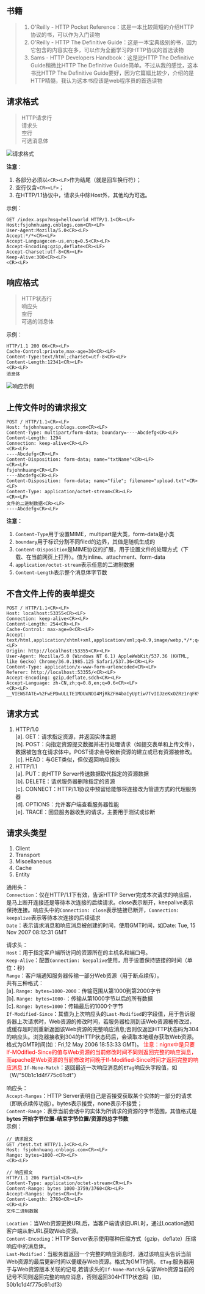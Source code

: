 ﻿## 书籍
>1. O'Reilly - HTTP Pocket Reference：这是一本比较简短的介绍HTTP协议的书，可以作为入门读物<br/>
>2. O'Reilly - HTTP The Definitive Guide：这是一本宝典级别的书，因为它包含的内容实在多，可以作为全面学习的HTTP协议的首选读物<br/>
>3. Sams - HTTP Developers Handbook：这是比HTTP The Definitive Guide稍微比HTTP The Definitive Guide简单。不过从我的感觉，这本书比HTTP The Definitive Guide要好，因为它篇幅比较少，介绍的是HTTP精髓，我认为这本书应该是web程序员的首选读物<br/>

## 请求格式
>HTTP请求行<br/>
>请求头<br/>
>空行<br/>
>可选消息体<br/>

![请求格式](./http.d/reqMsg.png)

__注意__：<br/>
1. 各部分必须以`<CR><LF>`作为结尾（就是回车换行符）；<br/>
2. 空行仅含`<CR><LF>`；<br/>
3. 在HTTP/1.1协议中，请求头中除Host外，其他均为可选。<br/>

示例：

	GET /index.aspx?msg=helloworld HTTP/1.1<CR><LF>
	Host:fsjohnhuang.cnblogs.com<CR><LF>
	User-Agent:Mozilla/5.0<CR><LF>
	Accept:*/*<CR><LF>
	Accept-Language:en-us,en;q=0.5<CR><LF>
	Accept-Encoding:gzip,deflate<CR><LF>
	Accept-Charset:utf-8<CR><LF>
	Keep-Alive:300<CR><LF>
	<CR><LF>

## 响应格式
>HTTP状态行<br/>
>响应头<br/>
>空行<br/>
>可选的消息体<br/>

示例：

	HTTP/1.1 200 OK<CR><LF>
	Cache-Control:private,max-age=30<CR><LF>
	Content-Type:text/html;charset=utf-8<CR><LF>
	Content-Length:12341<CR><LF>
	<CR><LF>
	消息体

![响应示例](./http.d/rspMsg.jpg)


## 上传文件时的请求报文
	POST / HTTP/1.1<CR><LF>
	Host: fsjohnhuang.cnblogs.com<CR><LF>
	Content-Type: multipart/form-data; boundary=----Abcdefg<CR><LF>
	Content-Length: 1294
	Connection: keep-alive<CR><LF>
	<CR><LF>
	----Abcdefg<CR><LF>
	Content-Disposition: form-data; name="txtName"<CR><LF>
	<CR><LF>
	fsjohnhuang<CR><LF>
	----Abcdefg<CR><LF>
	Content-Disposition: form-data; name="file"; filename="upload.txt"<CR><LF>
	Content-Type: application/octet-stream<CR><LF>
	<CR><LF>
	文件的二进制数据<CR><LF>
	----Abcdefg<CR><LF>


__注意：__<br/>
1. `Content-Type`用于设置MIME，multipart是大类，form-data是小类<br/>
2. `boundary`用于标识分割不同filed的边界，其值是随机生成的<br/>
3. `Content-Disposition`是MIME协议的扩展，用于设置文件的处理方式（下载、在当前网页上打开）。值为inline、attachment、form-data<br/>
4. `application/octet-stream`表示任意的二进制数据<br/>
5. `Content-Length`表示整个消息体字节数

## 不含文件上传的表单提交
	POST / HTTP/1.1<CR><LF>
	Host: localhost:53355<CR><LF>
	Connection: keep-alive<CR><LF>
	Content-Length: 254<CR><LF>
	Cache-Control: max-age=0<CR><LF>
	Accept: text/html,application/xhtml+xml,application/xml;q=0.9,image/webp,*/*;q=0.8<CR><LF>
	Origin: http://localhost:53355<CR><LF>
	User-Agent: Mozilla/5.0 (Windows NT 6.1) AppleWebKit/537.36 (KHTML, like Gecko) Chrome/36.0.1985.125 Safari/537.36<CR><LF>
	Content-Type: application/x-www-form-urlencoded<CR><LF>
	Referer: http://localhost:53355/<CR><LF>
	Accept-Encoding: gzip,deflate,sdch<CR><LF>
	Accept-Language: zh-CN,zh;q=0.8,en;q=0.6<CR><LF>
	<CR><LF>
	__VIEWSTATE=%2FwEPDwULLTE1MDUxNDI4MjRkZFH4baIyUptiw7TvIIJzeKxOZRz1rqFK%2BRWTfmokhxY%2F&__EVENTVALIDATION=%2FwEdAANCICmcUc84%2Buo4wSo1bd7dwjP1kt%2BseU12iVakwziMpc2EIlRoRDoXrxwdHSKZMyrrVwsDZGTTGIGSGxEHAhAbnbOpmPrsh4LHtOcTI6P2iA%3D%3D&txtCmd=test&txtStr=str


## 请求方式
1. HTTP/1.0<br/>
  [a]. GET：请求指定资源，并返回实体主题<br/>
  [b]. POST：向指定资源提交数据并进行处理请求（如提交表单和上传文件），数据被包含在请求体中。POST请求会导致新资源的建立或已有资源被修改。<br/>
  [c]. HEAD：与GET类似，但仅返回响应报头<br/>
2. HTTP/1.1<br/>
  [a]. PUT：向HTTP Server传送数据取代指定的资源数据<br/>
  [b]. DELETE：请求服务器删除指定的资源<br/>
  [c]. CONNECT：HTTP/1.1协议中预留给能够将连接改为管道方式的代理服务器<br/>
  [d]. OPTIONS：允许客户端查看服务器性能<br/>
  [e]. TRACE：回显服务器收到的请求，主要用于测试或诊断<br/>
  


## 请求头类型
1. Client
2. Transport
3. Miscellaneous
4. Cache
5. Entity

通用头：<br/>
`Connection`：仅在HTTP/1.1下有效，告诉HTTP Server完成本次请求的响应后，是马上断开连接还是等待本次连接的后续请求。close表示断开，keepalive表示保持连接。响应头中的`Connection: close`表示链接已断开，`Connection: keepalive`表示等待本次连接的后续请求<br/>
`Date`：表示请求消息和响应消息被创建的时间，使用GMT时间，如Date: Tue, 15 Nov 2007 08:12:31 GMT


请求头：<br/>
`Host`：用于指定客户端所访问的资源所在的主机名和端口号。<br/>
`Keep-Alive`：配置`Connection: keepalive`使用，用于设置保持链接的时间（单位：秒）<br/>
`Range`：客户端通知服务器传输一部分Web资源（用于断点续传）。<br/>
共有三种格式：<br/>
[a]. `Range: bytes=1000-2000`：传输范围从第1000到第2000字节<br/>
[b]. `Range: bytes=1000-`：传输从第1000字节以后的所有数据<br/>
[c]. `Range: bytes=1000`：传输最后的1000个字节<br/>
`If-Modified-Since`：其值为上次响应头的`Last-Modified`的字段值，用于告诉服务器上次请求时，Web资源的修改时间，若服务器检测到该Web资源被修改过，或缓存超时则重新返回该Web资源的完整响应消息;否则仅返回HTTP状态码为304的响应头。浏览器接收到304的HTTP状态码后，会读取本地缓存获取Web资源。格式为GMT时间(如：Fri,12 May 2006 18:53:33 GMT)。
<font style="color:red;">注意：nignx中是只要If-MOdified-Since的值与Web资源的当前修改时间不同则返回完整的响应消息，而apache是Web资源的当前修改时间晚于If-Modified-Since时间才返回完整的响应消息</font>
`If-None-Match`：返回最近一次响应消息的`ETag`响应头字段值，如（W/"50b1c1d4f775c61:dt"）

响应头：<br/>
`Accept-Ranges`：HTTP Server表明自己是否接受获取某个实体的一部分的请求（即断点续传功能）。bytes表示接受，none表示不接受；<br/>
`Content-Range`：表示当前会话中的实体为所请求的资源的字节范围，其值格式是 **bytes 开始字节位置-结束字节位置/资源的总字节数**<br/>
示例：

	// 请求报文
	GET /test.txt HTTP/1.1<CR><LF>
	Host: fsjohnhuang.cnblogs.com<CR><LF>
	Range: bytes=1000-<CR><LF>
	<CR><LF>

	// 响应报文
	HTTP/1.1 206 Partial<CR><LF>
	Content-Type: application/octet-stream<CR><LF>
	Content-Range: bytes 1000-3759/3760<CR><LF>
	Accept-Ranges: bytes<CR><LF>
	Content-Length: 2760<CR><LF>
	<CR><LF>
	文件二进制数据

`Location`：当Web资源更换URL后，当客户端请求旧URL时，通过Location通知客户端从新URL获取Web资源。<br/>
`Content-Encoding`：HTTP Server表示使用哪种压缩方式（gzip，deflate）压缩响应中的消息体。<br/>
`Last-Modified`：当服务器返回一个完整的响应消息时，通过该响应头告诉当前Web资源的最后更新时间以便缓存Web资源。格式为GMT时间。
`ETag`:服务器用于与Web资源版本关联的记号,若请求头的`If-None-Match`头与该Web资源当前的记号不同则返回完整的响应消息，否则返回304HTTP状态码（如，50b1c1d4f775c61:df3）
